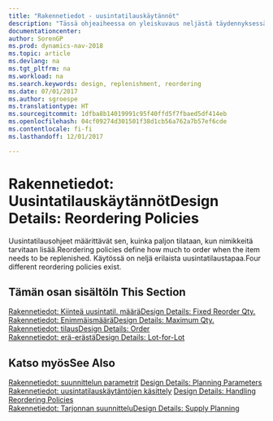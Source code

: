 ```yaml
---
title: "Rakennetiedot - uusintatilauskäytännöt"
description: "Tässä ohjeaiheessa on yleiskuvaus neljästä täydennyksessä käytettävästä uusintatilauskäytännöstä."
documentationcenter: 
author: SorenGP
ms.prod: dynamics-nav-2018
ms.topic: article
ms.devlang: na
ms.tgt_pltfrm: na
ms.workload: na
ms.search.keywords: design, replenishment, reordering
ms.date: 07/01/2017
ms.author: sgroespe
ms.translationtype: HT
ms.sourcegitcommit: 1dfba8b14019991c95f40ffd5f7fbaed5df414eb
ms.openlocfilehash: 04cf09274d301501f38d1cb56a762a7b57ef6cde
ms.contentlocale: fi-fi
ms.lasthandoff: 12/01/2017

---
```

# <a name="design-details-reordering-policies"></a><span data-ttu-id="0dac3-103">Rakennetiedot: Uusintatilauskäytännöt</span><span class="sxs-lookup"><span data-stu-id="0dac3-103">Design Details: Reordering Policies</span></span>
<span data-ttu-id="0dac3-104">Uusintatilausohjeet määrittävät sen, kuinka paljon tilataan, kun nimikkeitä tarvitaan lisää.</span><span class="sxs-lookup"><span data-stu-id="0dac3-104">Reordering policies define how much to order when the item needs to be replenished.</span></span> <span data-ttu-id="0dac3-105">Käytössä on neljä erilaista uusintatilaustapaa.</span><span class="sxs-lookup"><span data-stu-id="0dac3-105">Four different reordering policies exist.</span></span>  

## <a name="in-this-section"></a><span data-ttu-id="0dac3-106">Tämän osan sisältö</span><span class="sxs-lookup"><span data-stu-id="0dac3-106">In This Section</span></span>  
[<span data-ttu-id="0dac3-107">Rakennetiedot: Kiinteä uusintatil. määrä</span><span class="sxs-lookup"><span data-stu-id="0dac3-107">Design Details: Fixed Reorder Qty.</span></span>](design-details-fixed-reorder-qty.md)  
[<span data-ttu-id="0dac3-108">Rakennetiedot: Enimmäismäärä</span><span class="sxs-lookup"><span data-stu-id="0dac3-108">Design Details: Maximum Qty.</span></span>](design-details-maximum-qty.md)  
[<span data-ttu-id="0dac3-109">Rakennetiedot: tilaus</span><span class="sxs-lookup"><span data-stu-id="0dac3-109">Design Details: Order</span></span>](design-details-order.md)  
[<span data-ttu-id="0dac3-110">Rakennetiedot: erä-erästä</span><span class="sxs-lookup"><span data-stu-id="0dac3-110">Design Details: Lot-for-Lot</span></span>](design-details-lot-for-lot.md)  

## <a name="see-also"></a><span data-ttu-id="0dac3-111">Katso myös</span><span class="sxs-lookup"><span data-stu-id="0dac3-111">See Also</span></span>  
<span data-ttu-id="0dac3-112">[Rakennetiedot: suunnittelun parametrit](design-details-planning-parameters.md) </span><span class="sxs-lookup"><span data-stu-id="0dac3-112">[Design Details: Planning Parameters](design-details-planning-parameters.md) </span></span>  
<span data-ttu-id="0dac3-113">[Rakennetiedot: uusintatilauskäytäntöjen käsittely](design-details-handling-reordering-policies.md) </span><span class="sxs-lookup"><span data-stu-id="0dac3-113">[Design Details: Handling Reordering Policies](design-details-handling-reordering-policies.md) </span></span>  
[<span data-ttu-id="0dac3-114">Rakennetiedot: Tarjonnan suunnittelu</span><span class="sxs-lookup"><span data-stu-id="0dac3-114">Design Details: Supply Planning</span></span>](design-details-supply-planning.md)

